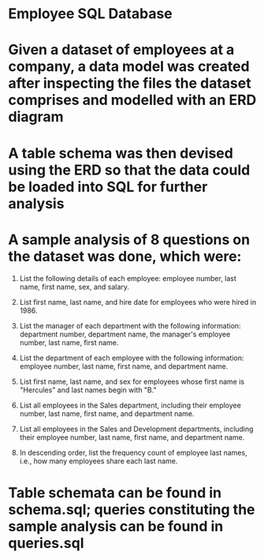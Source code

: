 # Employee SQL Database

# Given a dataset of employees at a company, a data model was created after inspecting the files the dataset comprises and modelled with an ERD diagram

# A table schema was then devised using the ERD so that the data could be loaded into SQL for further analysis

# A sample analysis of 8 questions on the dataset was done, which were:
  1. List the following details of each employee: employee number, last name, first name, sex, and salary.

  2. List first name, last name, and hire date for employees who were hired in 1986.

  3. List the manager of each department with the following information: department number, department name, the manager's employee number, last name, first name.

  4. List the department of each employee with the following information: employee number, last name, first name, and department name.

  5. List first name, last name, and sex for employees whose first name is "Hercules" and last names begin with "B."

  6. List all employees in the Sales department, including their employee number, last name, first name, and department name.

  7. List all employees in the Sales and Development departments, including their employee number, last name, first name, and department name.

  8. In descending order, list the frequency count of employee last names, i.e., how many employees share each last name.

# Table schemata can be found in schema.sql; queries constituting the sample analysis can be found in queries.sql
